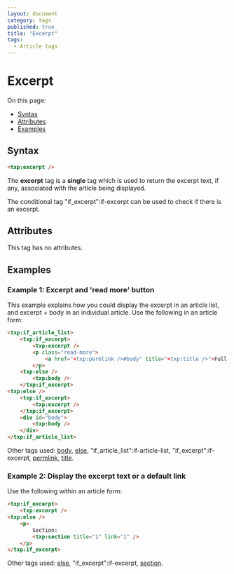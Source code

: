 ```yaml
---
layout: document
category: tags
published: true
title: "Excerpt"
tags:
  - Article tags
---
```


# Excerpt

On this page:

* [Syntax](#user-content-syntax)
* [Attributes](#user-content-attributes)
* [Examples](#user-content-examples)

## Syntax

```html
<txp:excerpt />
```

The **excerpt** tag is a __single__ tag which is used to return the excerpt text, if any, associated with the article being displayed.

The conditional tag "if_excerpt":if-excerpt can be used to check if there is an excerpt.

## Attributes

This tag has no attributes.

## Examples

### Example 1: Excerpt and 'read more' button

This example explains how you could display the excerpt in an article list, and excerpt + body in an individual article. Use the following in an article form:

```html
<txp:if_article_list>
    <txp:if_excerpt>
        <txp:excerpt />
        <p class="read-more">
            <a href="<txp:permlink />#body" title="<txp:title />">Full article</a>
        </p>
    <txp:else />
        <txp:body />
    </txp:if_excerpt>
<txp:else />
    <txp:if_excerpt>
        <txp:excerpt />
    </txp:if_excerpt>
    <div id="body">
        <txp:body />
    </div>
</txp:if_article_list>
```

Other tags used: [body](body), [else](else), "if_article_list":if-article-list, "if_excerpt":if-excerpt, [permlink](permlink), [title](title).

### Example 2: Display the excerpt text or a default link

Use the following within an article form:

```html
<txp:if_excerpt>
    <txp:excerpt />
<txp:else />
    <p>
        Section:
        <txp:section title="1" link="1" />
    </p>
</txp:if_excerpt>
```

Other tags used: [else](else), "if_excerpt":if-excerpt, [section](section).
